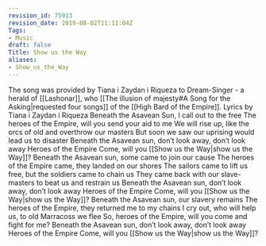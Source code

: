 ```yaml
---
revision_id: 75913
revision_date: 2019-08-02T11:11:04Z
Tags:
- Music
draft: false
Title: Show us the Way
aliases:
- Show_us_the_Way
---
```

The song was provided by Tiana i Zaydan i Riqueza to Dream-Singer - a herald of [[Lashonar]], who [[The illusion of majesty#A Song for the Asking|requested four songs]] of the [[High Bard of the Empire]].
Lyrics by Tiana i Zaydan i Riqueza 
Beneath the Asavean Sun, I call out to the free
The heroes of the Empire, will you send your aid to me
We will rise up, like the orcs of old and overthrow our masters
But soon we saw our uprising would lead us to disaster
Beneath the Asavean sun, don’t look away, don’t look away
Heroes of the Empire Come, will you [[Show us the Way|show us the Way]]?
Beneath the Asavean sun, some came to join our cause
The heroes of the Empire came, they landed on our shores
The sailors came to lift us free, but the soldiers came to chain us
They came back with our slave-masters to beat us and restrain us
Beneath the Asavean sun, don’t look away, don’t look away
Heroes of the Empire Come, will you [[Show us the Way|show us the Way]]?
Beneath the Asavean sun, our slavery remains
The heroes of the Empire, they returned me to my chains
I cry out, who will help us, to old Marracoss we flee
So, heroes of the Empire, will you come and fight for me?
Beneath the Asavean sun, don’t look away, don’t look away
Heroes of the Empire Come, will you [[Show us the Way|show us the Way]]?